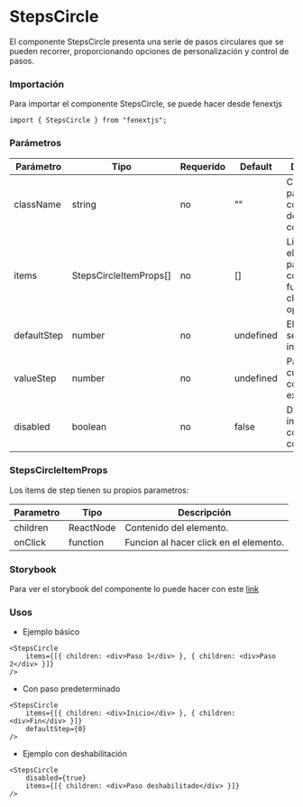 # StepsCircle

El componente StepsCircle presenta una serie de pasos circulares que se pueden recorrer, proporcionando opciones de personalización y control de pasos.

### Importación

Para importar el componente StepsCircle, se puede hacer desde fenextjs

```tsx copy
import { StepsCircle } from "fenextjs";
```

### Parámetros

| Parámetro   | Tipo                   | Requerido | Default   | Descripcion                                                               |
| ----------- | ---------------------- | --------- | --------- | ------------------------------------------------------------------------- |
| className   | string                 | no        | ""        | Clase CSS para el contenedor del componente.                              |
| items       | StepsCircleItemProps[] | no        | []        | Lista de elementos de paso con contenido y funciones de click opcionales. |
| defaultStep | number                 | no        | undefined | El paso que se mostrará inicialmente.                                     |
| valueStep   | number                 | no        | undefined | Paso actual cuando se controla externamente.                              |
| disabled    | boolean                | no        | false     | Deshabilita la interacción con el componente.                             |

### StepsCircleItemProps

Los items de step tienen su propios parametros:

| Parametro | Tipo      | Descripción                            |
| --------- | --------- | -------------------------------------- |
| children  | ReactNode | Contenido del elemento.                |
| onClick   | function  | Funcion al hacer click en el elemento. |

### Storybook

Para ver el storybook del componente lo puede hacer con este [link](https://fenextjs-component-storybook.vercel.app/?path=/story/stepscircle-stepscircle--index)

### Usos

-   Ejemplo básico

```tsx copy
<StepsCircle
    items={[{ children: <div>Paso 1</div> }, { children: <div>Paso 2</div> }]}
/>
```

-   Con paso predeterminado

```tsx copy
<StepsCircle
    items={[{ children: <div>Inicio</div> }, { children: <div>Fin</div> }]}
    defaultStep={0}
/>
```

-   Ejemplo con deshabilitación

```tsx copy
<StepsCircle
    disabled={true}
    items={[{ children: <div>Paso deshabilitado</div> }]}
/>
```
